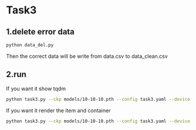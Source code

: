 # Task3
## 1.delete error data
```bash
python data_del.py
```
Then the correct data will be write from data.csv to data_clean.csv
## 2.run
If you want it show tqdm
```bash
python task3.py --ckp models/10-10-10.pth --config task3.yaml --device 0 --tqdm
```
If you want it render the item and container
```bash
python task3.py --ckp models/10-10-10.pth --config task3.yaml --device 0 --render
```